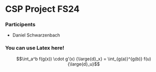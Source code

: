 # CSP Project FS24

### Participents

- Daniel Schwarzenbach

### You can use Latex here!

$$\int_a^b f(g(x)) \cdot g'(x) {\large{d}_x} = \int_{g(a)}^{g(b)} f(u) {\large{d}_u}$$